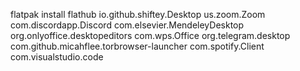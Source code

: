 flatpak install flathub io.github.shiftey.Desktop us.zoom.Zoom com.discordapp.Discord com.elsevier.MendeleyDesktop org.onlyoffice.desktopeditors com.wps.Office org.telegram.desktop com.github.micahflee.torbrowser-launcher com.spotify.Client com.visualstudio.code

